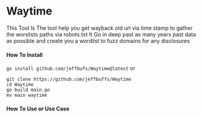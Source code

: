# Waytime
This Tool Is The tool help you get wayback old url via time stamp to gather the worslists paths via robots.txt It Go in deep past as many years past data as possible and create you a wordlist to fuzz domains for any disclosures

#### How To Install

```go install github.com/jeffbufs/Waytime@latest```
or 
```
git clone https://github.com/jeffbuffs/Waytime
cd Waytime
go build main.go
mv main waytime
```
#### How To Use or Use Case
